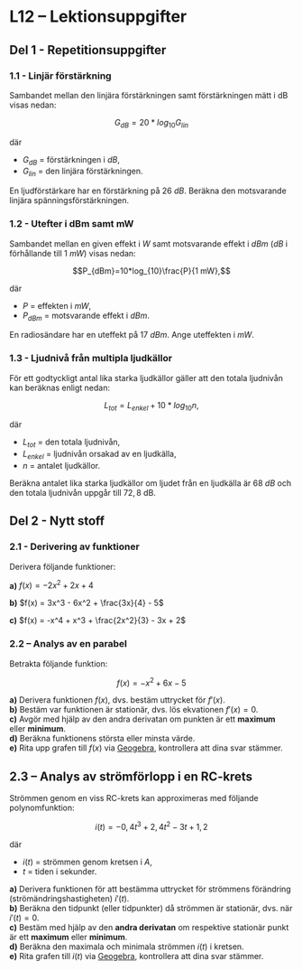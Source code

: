 # L12 – Lektionsuppgifter

## Del 1 - Repetitionsuppgifter

### 1.1 - Linjär förstärkning
Sambandet mellan den linjära förstärkningen samt förstärkningen mätt i dB visas nedan:

```math
G_{dB}=20*log_{10}G_{lin} 
```

där
* $G_{dB}$ = förstärkningen i $dB$,
* $G_{lin}$ = den linjära förstärkningen.

En ljudförstärkare har en förstärkning på $26$ $dB$. Beräkna den motsvarande linjära spänningsförstärkningen.

### 1.2 - Utefter i dBm samt mW
Sambandet mellan en given effekt i $W$ samt motsvarande effekt i $dBm$ ($dB$ i förhållande till $1$ $mW$) visas nedan:

```math
P_{dBm}=10*log_{10}⁡\frac{P}{1 mW},
```

där 
* $P$ = effekten i $mW$,
* $P_{dBm}$ = motsvarande effekt i $dBm$.

En radiosändare har en uteffekt på $17$ $dBm$. Ange uteffekten i $mW$.

### 1.3 - Ljudnivå från multipla ljudkällor
För ett godtyckligt antal lika starka ljudkällor gäller att den totala ljudnivån kan beräknas enligt nedan:

```math
L_{tot}=L_{enkel}+10*log_{10}n,
```

där
* $L_{tot}$ = den totala ljudnivån,  
* $L_{enkel}$ = ljudnivån orsakad av en ljudkälla,
* $n$ = antalet ljudkällor.

Beräkna antalet lika starka ljudkällor om ljudet från en ljudkälla är $68$ $dB$ och den totala ljudnivån uppgår till $72,8$ dB.

## Del 2 - Nytt stoff

### 2.1 - Derivering av funktioner
Derivera följande funktioner:

**a)** $f(x) = -2x^2 + 2x + 4$

**b)** $f(x) = 3x^3 - 6x^2 + \frac{3x}{4} - 5$

**c)** $f(x) = -x^4 + x^3 + \frac{2x^2}{3} - 3x + 2$

### 2.2 – Analys av en parabel

Betrakta följande funktion:

```math
f(x) = -x^2 + 6x - 5
```

**a)** Derivera funktionen $f(x)$, dvs. bestäm uttrycket för $f'(x)$.  
**b)** Bestäm var funktionen är stationär, dvs. lös ekvationen $f'(x) = 0$.  
**c)** Avgör med hjälp av den andra derivatan om punkten är ett **maximum** eller **minimum**.  
**d)** Beräkna funktionens största eller minsta värde.  
**e)** Rita upp grafen till $f(x)$ via [Geogebra](https://www.geogebra.org/graphing?lang=en), kontrollera att
dina svar stämmer.

## 2.3 – Analys av strömförlopp i en RC-krets

Strömmen genom en viss RC-krets kan approximeras med följande polynomfunktion:

```math
i(t) = -0,4t^3 + 2,4t^2 - 3t + 1,2
```

där  
* $i(t)$ = strömmen genom kretsen i $A$,  
* $t$ = tiden i sekunder.

**a)** Derivera funktionen för att bestämma uttrycket för strömmens förändring (strömändringshastigheten) $i'(t)$.\
**b)** Beräkna den tidpunkt (eller tidpunkter) då strömmen är stationär, dvs. när $i'(t) = 0$.\
**c)** Bestäm med hjälp av den **andra derivatan** om respektive stationär punkt är ett **maximum** eller **minimum**.\
**d)** Beräkna den maximala och minimala strömmen $i(t)$ i kretsen.\
**e)** Rita grafen till $i(t)$ via [Geogebra](https://www.geogebra.org/graphing?lang=en), kontrollera att
dina svar stämmer.
